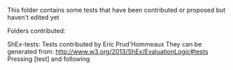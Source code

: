 This folder contains some tests that have been contributed or proposed but haven't edited yet

Folders contributed:

ShEx-tests: Tests contributed by Eric Prud'Hommeaux
	They can be generated from: http://www.w3.org/2013/ShEx/EvaluationLogic#tests
	Pressing [test] and following <view as ShEx tests>